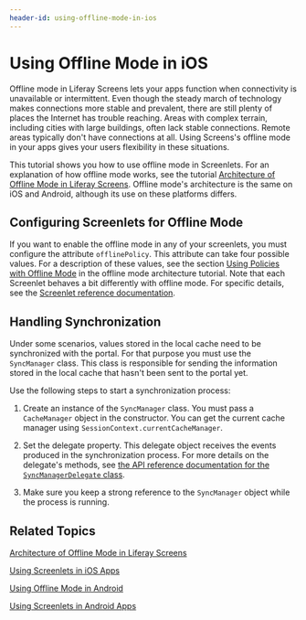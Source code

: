```yaml
---
header-id: using-offline-mode-in-ios
---
```


# Using Offline Mode in iOS

Offline mode in Liferay Screens lets your apps function when connectivity is 
unavailable or intermittent. Even though the steady march of technology makes 
connections more stable and prevalent, there are still plenty of places the 
Internet has trouble reaching. Areas with complex terrain, including cities with 
large buildings, often lack stable connections. Remote areas typically don't 
have connections at all. Using Screens's offline mode in your apps gives your 
users flexibility in these situations. 

This tutorial shows you how to use offline mode in Screenlets. For an 
explanation of how offline mode works, see the tutorial 
[Architecture of Offline Mode in Liferay Screens](/docs/7-1/tutorials/-/knowledge_base/t/architecture-of-offline-mode-in-liferay-screens). 
Offline mode's architecture is the same on iOS and Android, although its use on 
these platforms differs.

## Configuring Screenlets for Offline Mode

If you want to enable the offline mode in any of your screenlets, you must
configure the attribute `offlinePolicy`. This attribute can take four possible
values. For a description of these values, see the section 
[Using Policies with Offline Mode](/docs/7-1/tutorials/-/knowledge_base/t/architecture-of-offline-mode-in-liferay-screens#using-policies-with-offline-mode)
in the offline mode architecture tutorial. Note that each Screenlet behaves a
bit differently with offline mode. For specific details, see the 
[Screenlet reference documentation](/docs/7-1/reference/-/knowledge_base/r/screenlets-in-liferay-screens-for-ios). 

## Handling Synchronization

Under some scenarios, values stored in the local cache need to be synchronized 
with the portal. For that purpose you must use the `SyncManager` class. 
This class is responsible for sending the information stored in the local cache 
that hasn't been sent to the portal yet.

Use the following steps to start a synchronization process: 

1.  Create an instance of the `SyncManager` class. You must pass a `CacheManager` 
    object in the constructor. You can get the current cache manager using 
    `SessionContext.currentCacheManager`. 

2.  Set the delegate property. This delegate object receives the events produced 
    in the synchronization process. For more details on the delegate's methods, see 
    [the API reference documentation for the `SyncManagerDelegate` class](/docs/7-1/reference/-/knowledge_base/r/syncmanagerdelegate).

3.  Make sure you keep a strong reference to the `SyncManager` object while the 
    process is running.

## Related Topics

[Architecture of Offline Mode in Liferay Screens](/docs/7-1/tutorials/-/knowledge_base/t/architecture-of-offline-mode-in-liferay-screens)

[Using Screenlets in iOS Apps](/docs/7-1/tutorials/-/knowledge_base/t/using-screenlets-in-ios-apps)

[Using Offline Mode in Android](/docs/7-1/tutorials/-/knowledge_base/t/using-offline-mode-in-android)

[Using Screenlets in Android Apps](/docs/7-1/tutorials/-/knowledge_base/t/using-screenlets-in-android-apps)
